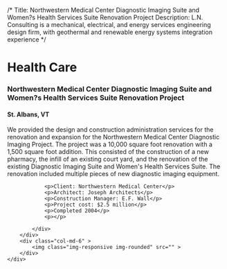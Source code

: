 /*
Title: Northwestern Medical Center Diagnostic Imaging Suite and Women?s Health Services Suite Renovation Project
Description: L.N. Consulting is a mechanical, electrical, and energy services engineering design firm, with geothermal and renewable energy systems integration experience
*/

# Health Care

<div>
	<div class="row">
		<div class="col-md-6" >
			<div class="well" >
				<h3>Northwestern Medical Center Diagnostic Imaging Suite and Women?s Health Services Suite Renovation Project</h3>
				<h4>St. Albans, VT</h4>
				<p>
   
   We provided the design and construction administration services for the renovation and expansion for the Northwestern Medical Center Diagnostic Imaging Project.  The project was a 10,000 square foot renovation with a 1,500 square foot addition.  This consisted of the construction of a new pharmacy, the infill of an existing court yard, and the renovation of the existing Diagnostic Imaging Suite and Women's Health Services Suite.  The renovation included multiple pieces of new diagnostic imaging equipment.
</p>
				
				<p>Client: Northwestern Medical Center</p>
				<p>Architect: Joseph Architects</p>
				<p>Construction Manager: E.F. Wall</p>
				<p>Project cost: $2.5 million</p>
				<p>Completed 2004</p>
				<p></p>
				
			</div>
		</div>
		<div class="col-md-6" >
			<img class="img-responsive img-rounded" src="" >
		</div>
	</div>
</div>
